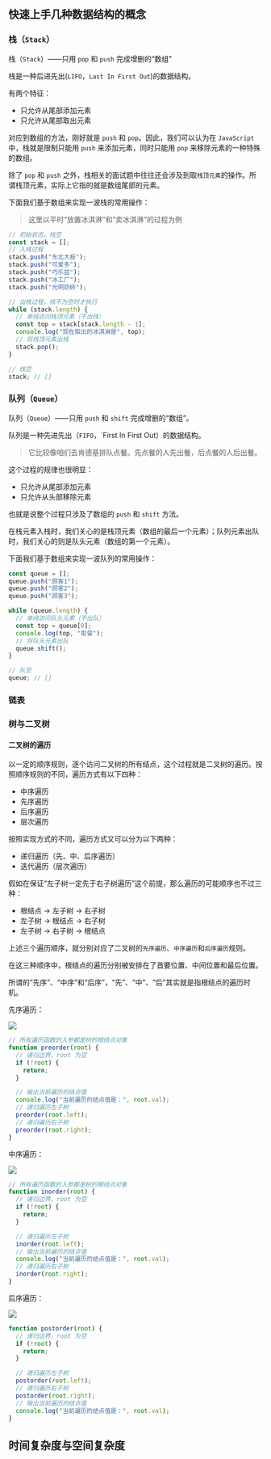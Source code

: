 ## 快速上手几种数据结构的概念

### 栈（`Stack`）

栈（`Stack`）——只用 `pop` 和 `push` 完成增删的“数组”

栈是一种后进先出(`LIFO`，`Last In First Out`)的数据结构。

有两个特征：

- 只允许从尾部添加元素
- 只允许从尾部取出元素

对应到数组的方法，刚好就是 `push` 和 `pop`。因此，我们可以认为在 `JavaScript` 中，栈就是限制只能用 `push` 来添加元素，同时只能用 `pop` 来移除元素的一种特殊的数组。

除了 `pop` 和 `push` 之外，栈相关的面试题中往往还会涉及到取`栈顶元素`的操作。所谓栈顶元素，实际上它指的就是数组尾部的元素。

下面我们基于数组来实现一波栈的常用操作：

> 这里以平时“放置冰淇淋”和“卖冰淇淋”的过程为例

```js
// 初始状态，栈空
const stack = [];
// 入栈过程
stack.push("东北大板");
stack.push("可爱多");
stack.push("巧乐兹");
stack.push("冰工厂");
stack.push("光明奶砖");

// 出栈过程，栈不为空时才执行
while (stack.length) {
  // 单纯访问栈顶元素（不出栈）
  const top = stack[stack.length - 1];
  console.log("现在取出的冰淇淋是", top);
  // 将栈顶元素出栈
  stack.pop();
}

// 栈空
stack; // []
```

### 队列（`Queue`）

队列（`Queue`）——只用 `push` 和 `shift` 完成增删的“数组”。

队列是一种先进先出（`FIFO`，`First In First Out）的数据结构。

> 它比较像咱们去肯德基排队点餐。先点餐的人先出餐，后点餐的人后出餐。

这个过程的规律也很明显：

- 只允许从尾部添加元素
- 只允许从头部移除元素

也就是说整个过程只涉及了数组的 `push` 和 `shift` 方法。

在栈元素入栈时，我们关心的是栈顶元素（数组的最后一个元素）；队列元素出队时，我们关心的则是队头元素（数组的第一个元素）。

下面我们基于数组来实现一波队列的常用操作：

```js
const queue = [];
queue.push("顾客1");
queue.push("顾客2");
queue.push("顾客3");

while (queue.length) {
  // 单纯访问队头元素（不出队）
  const top = queue[0];
  console.log(top, "取餐");
  // 将队头元素出队
  queue.shift();
}

// 队空
queue; // []
```

### 链表

### 树与二叉树

#### 二叉树的遍历

以一定的顺序规则，逐个访问二叉树的所有结点，这个过程就是二叉树的遍历。按照顺序规则的不同，遍历方式有以下四种：

- 中序遍历
- 先序遍历
- 后序遍历
- 层次遍历

按照实现方式的不同，遍历方式又可以分为以下两种：

- 递归遍历（先、中、后序遍历）
- 迭代遍历（层次遍历）

假如在保证“左子树一定先于右子树遍历”这个前提，那么遍历的可能顺序也不过三种：

- 根结点 -> 左子树 -> 右子树
- 左子树 -> 根结点 -> 右子树
- 左子树 -> 右子树 -> 根结点

上述三个遍历顺序，就分别对应了二叉树的`先序遍历`、`中序遍历`和`后序遍历`规则。

在这三种顺序中，根结点的遍历分别被安排在了首要位置、中间位置和最后位置。

所谓的“先序”、“中序”和“后序”，“先”、“中”、“后”其实就是指根结点的遍历时机。

先序遍历：

![](https://imgkr.cn-bj.ufileos.com/e6c1926c-f533-47fc-adcd-ab0422d3e947.gif)

```js
// 所有遍历函数的入参都是树的根结点对象
function preorder(root) {
  // 递归边界，root 为空
  if (!root) {
    return;
  }

  // 输出当前遍历的结点值
  console.log("当前遍历的结点值是：", root.val);
  // 递归遍历左子树
  preorder(root.left);
  // 递归遍历右子树
  preorder(root.right);
}
```

中序遍历：

![](https://imgkr.cn-bj.ufileos.com/c7620e5d-d731-4739-86c6-1a54ffa71da7.gif)

```js
// 所有遍历函数的入参都是树的根结点对象
function inorder(root) {
  // 递归边界，root 为空
  if (!root) {
    return;
  }

  // 递归遍历左子树
  inorder(root.left);
  // 输出当前遍历的结点值
  console.log("当前遍历的结点值是：", root.val);
  // 递归遍历右子树
  inorder(root.right);
}
```

后序遍历：

![](https://imgkr.cn-bj.ufileos.com/9be11fe3-71d3-447e-a961-80bbcc621ec7.gif)

```js
function postorder(root) {
  // 递归边界，root 为空
  if (!root) {
    return;
  }

  // 递归遍历左子树
  postorder(root.left);
  // 递归遍历右子树
  postorder(root.right);
  // 输出当前遍历的结点值
  console.log("当前遍历的结点值是：", root.val);
}
```

## 时间复杂度与空间复杂度

